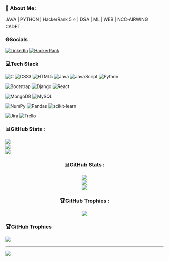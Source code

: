### 💫 About Me:
JAVA | PYTHON | HackerRank 5 ⭐️ | DSA | ML | WEB | NCC-AIRWING CADET

### 🌐Socials
[![LinkedIn](https://img.shields.io/badge/LinkedIn-%230077B5.svg?logo=linkedin&logoColor=white)](https://linkedin.com/in/www.linkedin.com/in/rohit-swami16) 
[![HackerRank](https://img.shields.io/badge/HackerRank-%2320BE5C.svg?logo=hackerrank&logoColor=white)](https://www.hackerrank.com/profile/rohitswami1612)

### 💻Tech Stack  
![C](https://img.shields.io/badge/c-%2300599C.svg?style=for-the-badge&logo=c&logoColor=white) 
![CSS3](https://img.shields.io/badge/css3-%231572B6.svg?style=for-the-badge&logo=css3&logoColor=white)
![HTML5](https://img.shields.io/badge/html5-%23E34F26.svg?style=for-the-badge&logo=html5&logoColor=white) 
![Java](https://img.shields.io/badge/java-%23ED8B00.svg?style=for-the-badge&logo=java&logoColor=white) 
![JavaScript](https://img.shields.io/badge/javascript-%23323330.svg?style=for-the-badge&logo=javascript&logoColor=%23F7DF1E) 
![Python](https://img.shields.io/badge/python-3670A0?style=for-the-badge&logo=python&logoColor=ffdd54) 

![Bootstrap](https://img.shields.io/badge/bootstrap-%23563D7C.svg?style=for-the-badge&logo=bootstrap&logoColor=white) 
![Django](https://img.shields.io/badge/django-%23092E20.svg?style=for-the-badge&logo=django&logoColor=white) 
![React](https://img.shields.io/badge/react-%2320232a.svg?style=for-the-badge&logo=react&logoColor=%2361DAFB) 

![MongoDB](https://img.shields.io/badge/MongoDB-%234ea94b.svg?style=for-the-badge&logo=mongodb&logoColor=white) 
![MySQL](https://img.shields.io/badge/mysql-%2300f.svg?style=for-the-badge&logo=mysql&logoColor=white) 

![NumPy](https://img.shields.io/badge/numpy-%23013243.svg?style=for-the-badge&logo=numpy&logoColor=white) 
![Pandas](https://img.shields.io/badge/pandas-%23150458.svg?style=for-the-badge&logo=pandas&logoColor=white) 
![scikit-learn](https://img.shields.io/badge/scikit--learn-%23F7931E.svg?style=for-the-badge&logo=scikit-learn&logoColor=white) 

![Jira](https://img.shields.io/badge/jira-%230A0FFF.svg?style=for-the-badge&logo=jira&logoColor=white) 
![Trello](https://img.shields.io/badge/Trello-%23026AA7.svg?style=for-the-badge&logo=Trello&logoColor=white)

### 📊GitHub Stats :
![](https://github-readme-stats.vercel.app/api?username=Rohitswami16&theme=synthwave&hide_border=false&include_all_commits=false&count_private=true)<br/>
![](https://github-readme-streak-stats.herokuapp.com/?user=Rohitswami16&theme=synthwave&hide_border=false)<br/>
![](https://github-readme-stats.vercel.app/api/top-langs/?username=Rohitswami16&theme=synthwave&hide_border=false&include_all_commits=false&count_private=true&layout=compact)

<div align="center">

### 📊GitHub Stats :
![](https://github-readme-stats.vercel.app/api?username=Rohitswami16&theme=synthwave&hide_border=false&include_all_commits=false&count_private=true)<br/>
![](https://github-readme-streak-stats.herokuapp.com/?user=Rohitswami16&theme=synthwave&hide_border=false)<br/>
![](https://github-readme-stats.vercel.app/api/top-langs/?username=Rohitswami16&theme=synthwave&hide_border=false&include_all_commits=false&count_private=true&layout=compact)

### 🏆GitHub Trophies :
<!-- Replace `username` with your GitHub username -->
![](https://github-profile-trophy.vercel.app/?username=Rohitswami16&theme=synthwave&no-frame=false&no-bg=false&margin-w=4)
</div>



### 🏆GitHub Trophies


![](https://github-trophies.vercel.app/?username=Rohitswami16&theme=tokyonight&no-frame=false&no-bg=true&margin-w=8)

---
[![](https://visitcount.itsvg.in/api?id=Rohitswami16&icon=0&color=0)](https://visitcount.itsvg.in)





<!-- Proudly created with GPRM ( https://gprm.itsvg.in ) -->


